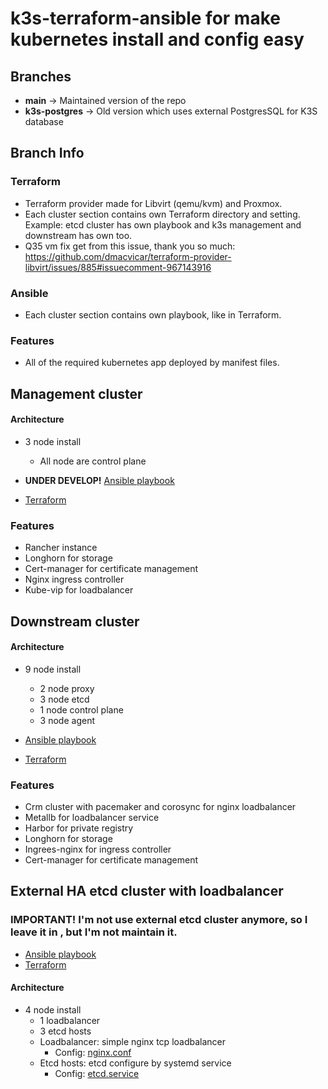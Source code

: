 # **k3s-terraform-ansible** for make kubernetes install and config easy


## **Branches**
- **main** -> Maintained version of the repo
- **k3s-postgres** -> Old version which uses external PostgresSQL for K3S database

## Branch Info
### Terraform
- Terraform provider made for Libvirt (qemu/kvm) and Proxmox.
- Each cluster section contains own Terraform directory and setting. Example: etcd cluster has own playbook and k3s management and downstream has own too.
- Q35 vm fix get from this issue, thank you so much: https://github.com/dmacvicar/terraform-provider-libvirt/issues/885#issuecomment-967143916

### Ansible
- Each cluster section contains own playbook, like in Terraform.

### Features
- All of the required kubernetes app deployed by manifest files.


## Management cluster
#### Architecture 
- 3 node install
  - All node are control plane

- **UNDER DEVELOP!** [Ansible playbook](ansible/management/)
- [Terraform](terraform/libvirt/management/)

### Features
- Rancher instance
- Longhorn for storage
- Cert-manager for certificate management
- Nginx ingress controller
- Kube-vip for loadbalancer

## Downstream cluster

#### Architecture
- 9 node install
  - 2 node proxy
  - 3 node etcd
  - 1 node control plane 
  - 3 node agent

- [Ansible playbook](ansible/downstream/)
- [Terraform](terraform/libvirt/downstream/)

### Features
- Crm cluster with pacemaker and corosync for nginx loadbalancer
- Metallb for loadbalancer service
- Harbor for private registry
- Longhorn for storage
- Ingrees-nginx for ingress controller
- Cert-manager for certificate management


## External HA etcd cluster with loadbalancer

### **IMPORTANT!** I'm not use external etcd cluster anymore, so I leave it in , but I'm not maintain it.
- [Ansible playbook](ansible/downstream/etcd-cluster/)
- [Terraform](terraform/proxmox/etcd-cluster/)

#### Architecture
- 4 node install
    - 1 loadbalancer
    - 3 etcd hosts
    - Loadbalancer: simple nginx tcp loadbalancer
        - Config: [nginx.conf](ansible/downstream/etcd-cluster/roles/nginx/templates/nginx.conf.j2)
    - Etcd hosts: etcd configure by systemd service
        - Config: [etcd.service](ansible/downstream/etcd-cluster/roles/etcd/templates/etcd.service.j2)